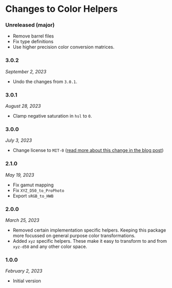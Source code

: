 # Changes to Color Helpers

### Unreleased (major)

- Remove barrel files
- Fix type definitions
- Use higher precision color conversion matrices.

### 3.0.2

_September 2, 2023_

- Undo the changes from `3.0.1`.

### 3.0.1

_August 28, 2023_

- Clamp negative saturation in `hsl` to `0`.

### 3.0.0

_July 3, 2023_

- Change license to `MIT-0` ([read more about this change in the blog post](https://preset-env.cssdb.org/blog/license-change/))

### 2.1.0

_May 19, 2023_

- Fix gamut mapping
- Fix `XYZ_D50_to_ProPhoto`
- Export `sRGB_to_HWB`

### 2.0.0

_March 25, 2023_

- Removed certain implementation specific helpers. Keeping this package more focussed on general purpose color transformations.
- Added `xyz` specific helpers. These make it easy to transform to and from `xyz-d50` and any other color space.

### 1.0.0

_February 2, 2023_

- Initial version
